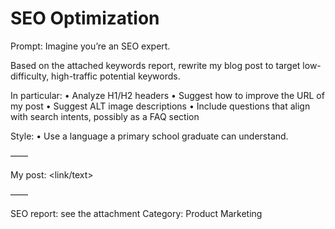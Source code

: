 # SEO Optimization

Prompt: Imagine you’re an SEO expert.

Based on the attached keywords report, rewrite my blog post to target low-difficulty, high-traffic potential keywords.

In particular:
• Analyze H1/H2 headers
• Suggest how to improve the URL of my post
• Suggest ALT image descriptions
• Include questions that align with search intents, possibly as a FAQ section

Style:
• Use a language a primary school graduate can understand.

——

My post: <link/text>

——

SEO report: see the attachment
Category: Product Marketing